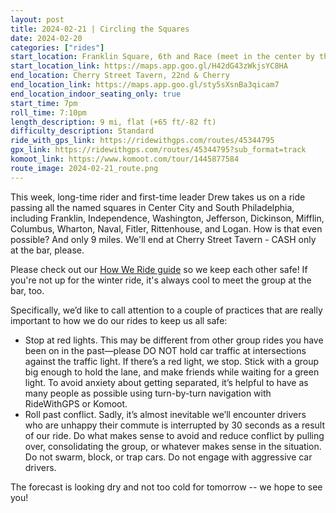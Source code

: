 ```yaml
---
layout: post
title: 2024-02-21 | Circling the Squares
date: 2024-02-20
categories: ["rides"]
start_location: Franklin Square, 6th and Race (meet in the center by the fountain)
start_location_link: https://maps.app.goo.gl/H42dG43zWkjsYC8HA
end_location: Cherry Street Tavern, 22nd & Cherry
end_location_link: https://maps.app.goo.gl/sty5sXsnBa3qicam7
end_location_indoor_seating_only: true
start_time: 7pm
roll_time: 7:10pm
length_description: 9 mi, flat (+65 ft/-82 ft)
difficulty_description: Standard
ride_with_gps_link: https://ridewithgps.com/routes/45344795
gpx_link: https://ridewithgps.com/routes/45344795?sub_format=track
komoot_link: https://www.komoot.com/tour/1445877584
route_image: 2024-02-21_route.png
---
```


This week, long-time rider and first-time leader Drew takes us on a ride passing all the named squares in Center City and South Philadelphia, including Franklin, Independence, Washington, Jefferson, Dickinson, Mifflin, Columbus, Wharton, Naval, Fitler, Rittenhouse, and Logan. How is that even possible? And only 9 miles. We'll end at Cherry Street Tavern - CASH only at the bar, please. 

Please check out our [How We Ride guide](https://wednightrides.org/how-we-ride/) so we keep each other safe! If you're not up for the winter ride, it's always cool to meet the group at the bar, too.

Specifically, we’d like to call attention to a couple of practices that are really important to how we do our rides to keep us all safe:
 
* Stop at red lights. This may be different from other group rides you have been on in the past—please DO NOT hold car traffic at intersections against the traffic light. If there’s a red light, we stop. Stick with a group big enough to hold the lane, and make friends while waiting for a green light. To avoid anxiety about getting separated, it’s helpful to have as many people as possible using turn-by-turn navigation with RideWithGPS or Komoot.
* Roll past conflict. Sadly, it’s almost inevitable we’ll encounter drivers who are unhappy their commute is interrupted by 30 seconds as a result of our ride. Do what makes sense to avoid and reduce conflict by pulling over, consolidating the group, or whatever makes sense in the situation. Do not swarm, block, or trap cars. Do not engage with aggressive car drivers.

The forecast is looking dry and not too cold for tomorrow -- we hope to see you!

